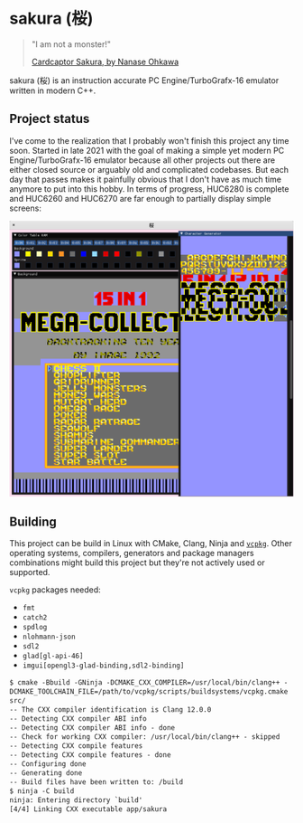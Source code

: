 # sakura (桜)

> "I am not a monster!"
>
> [Cardcaptor Sakura, by Nanase Ohkawa](https://en.wikipedia.org/wiki/Cardcaptor_Sakura)

sakura (桜) is an instruction accurate PC Engine/TurboGrafx-16 emulator written in modern C++.

## Project status

I've come to the realization that I probably won't finish this project any time soon. Started in late 2021 with the goal of making a simple yet modern PC Engine/TurboGrafx-16 emulator because all other projects out there are either closed source or arguably old and complicated codebases. But each day that passes makes it painfully obvious that I don't have as much time anymore to put into this hobby. In terms of progress, HUC6280 is complete and HUC6260 and HUC6270 are far enough to partially display simple screens:

![15_in_1.png](/images/15_in_1.png)

## Building

This project can be build in Linux with CMake, Clang, Ninja and [`vcpkg`](https://github.com/Microsoft/vcpkg). Other operating systems, compilers, generators and package managers combinations might build this project but they're not actively used or supported.

`vcpkg` packages needed:

- `fmt`
- `catch2`
- `spdlog`
- `nlohmann-json`
- `sdl2`
- `glad[gl-api-46]`
- `imgui[opengl3-glad-binding,sdl2-binding]`

```Shell Session
$ cmake -Bbuild -GNinja -DCMAKE_CXX_COMPILER=/usr/local/bin/clang++ -DCMAKE_TOOLCHAIN_FILE=/path/to/vcpkg/scripts/buildsystems/vcpkg.cmake src/
-- The CXX compiler identification is Clang 12.0.0
-- Detecting CXX compiler ABI info
-- Detecting CXX compiler ABI info - done
-- Check for working CXX compiler: /usr/local/bin/clang++ - skipped
-- Detecting CXX compile features
-- Detecting CXX compile features - done
-- Configuring done
-- Generating done
-- Build files have been written to: /build
$ ninja -C build
ninja: Entering directory `build'
[4/4] Linking CXX executable app/sakura
```
